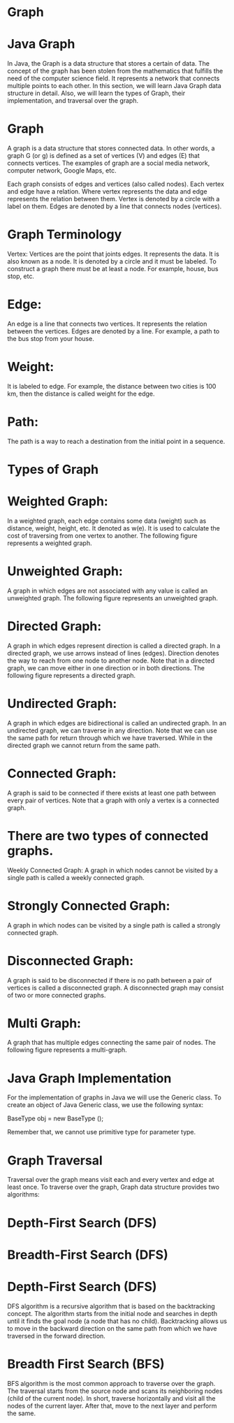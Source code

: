 # Graph

# Java Graph
In Java, the Graph is a data structure that stores a certain of data. The concept of the graph has been stolen from the mathematics that fulfills the need of the computer science field. It represents a network that connects multiple points to each other. In this section, we will learn Java Graph data structure in detail. Also, we will learn the types of Graph, their implementation, and traversal over the graph.

# Graph
A graph is a data structure that stores connected data. In other words, a graph G (or g) is defined as a set of vertices (V) and edges (E) that connects vertices. The examples of graph are a social media network, computer network, Google Maps, etc.

Each graph consists of edges and vertices (also called nodes). Each vertex and edge have a relation. Where vertex represents the data and edge represents the relation between them. Vertex is denoted by a circle with a label on them. Edges are denoted by a line that connects nodes (vertices).

# Graph Terminology
Vertex: Vertices are the point that joints edges. It represents the data. It is also known as a node. It is denoted by a circle and it must be labeled. To construct a graph there must be at least a node. For example, house, bus stop, etc.

# Edge:
An edge is a line that connects two vertices. It represents the relation between the vertices. Edges are denoted by a line. For example, a path to the bus stop from your house.

# Weight:
It is labeled to edge. For example, the distance between two cities is 100 km, then the distance is called weight for the edge.

# Path:
The path is a way to reach a destination from the initial point in a sequence.

# Types of Graph
# Weighted Graph:
In a weighted graph, each edge contains some data (weight) such as distance, weight, height, etc. It denoted as w(e). It is used to calculate the cost of traversing from one vertex to another. The following figure represents a weighted graph.


# Unweighted Graph: 
A graph in which edges are not associated with any value is called an unweighted graph. The following figure represents an unweighted graph.



# Directed Graph:
A graph in which edges represent direction is called a directed graph. In a directed graph, we use arrows instead of lines (edges). Direction denotes the way to reach from one node to another node. Note that in a directed graph, we can move either in one direction or in both directions. The following figure represents a directed graph.

# Undirected Graph: 
A graph in which edges are bidirectional is called an undirected graph. In an undirected graph, we can traverse in any direction. Note that we can use the same path for return through which we have traversed. While in the directed graph we cannot return from the same path.

# Connected Graph:
A graph is said to be connected if there exists at least one path between every pair of vertices. Note that a graph with only a vertex is a connected graph.

# There are two types of connected graphs.
Weekly Connected Graph: A graph in which nodes cannot be visited by a single path is called a weekly connected graph.

# Strongly Connected Graph: 
A graph in which nodes can be visited by a single path is called a strongly connected graph.

# Disconnected Graph:
A graph is said to be disconnected if there is no path between a pair of vertices is called a disconnected graph. A disconnected graph may consist of two or more connected graphs.

# Multi Graph: 
A graph that has multiple edges connecting the same pair of nodes. The following figure represents a multi-graph.


# Java Graph Implementation
For the implementation of graphs in Java we will use the Generic class. To create an object of Java Generic class, we use the following syntax:

BaseType <ParameterType> obj = new BaseType <ParameterType>();  

Remember that, we cannot use primitive type for parameter type.


# Graph Traversal
Traversal over the graph means visit each and every vertex and edge at least once. To traverse over the graph, Graph data structure provides two algorithms:

# Depth-First Search (DFS)
# Breadth-First Search (DFS)

# Depth-First Search (DFS)
DFS algorithm is a recursive algorithm that is based on the backtracking concept. The algorithm starts from the initial node and searches in depth until it finds the goal node (a node that has no child). Backtracking allows us to move in the backward direction on the same path from which we have traversed in the forward direction.



# Breadth First Search (BFS)
BFS algorithm is the most common approach to traverse over the graph. The traversal starts from the source node and scans its neighboring nodes (child of the current node). In short, traverse horizontally and visit all the nodes of the current layer. After that, move to the next layer and perform the same.


